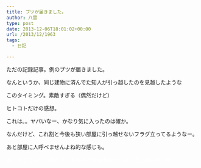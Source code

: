 ```yaml
---
title: ブツが届きました。
author: 八雲
type: post
date: 2013-12-06T18:01:02+00:00
url: /2013/12/1963
tags:
  - 日記

---
```

ただの記録記事。例のブツが届きました。
  
なんというか、同じ建物に済んでた知人が引っ越したのを見越したような
  
このタイミング。素敵すぎる（偶然だけど）

ヒトコトだけの感想。
  
これは。。ヤバいなー、かなり気に入ったのは確か。
  
なんだけど、これ割と今後も狭い部屋に引っ越せないフラグ立ってるようなー。
  
あと部屋に人呼べませんよね的な感じも。

<font color="white">あ。どうでもいいけどマーガトロイドの方のアリスってかわいいよね</font>
